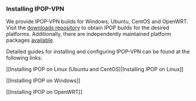 ### Installing IPOP-VPN
We provide IPOP-VPN builds for Windows, Ubuntu, CentOS and OpenWRT. Visit the [downloads repository](https://github.com/ipop-project/downloads/releases) to obtain IPOP builds for the desired platforms. Additionally, there are independently maintained platform packages [available](http://software.opensuse.org/download/package?project=network:vpn:ipop&package=ipop).

Detailed guides for installing and configuring IPOP-VPN can be found at the following links:

[[Installing IPOP on Linux (Ubuntu and CentOS)|Installing IPOP on Linux]]

[[Installing IPOP on Windows]]

[[Installing IPOP on OpenWRT]]